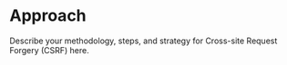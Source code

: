 # Approach

Describe your methodology, steps, and strategy for Cross-site Request Forgery (CSRF) here.
